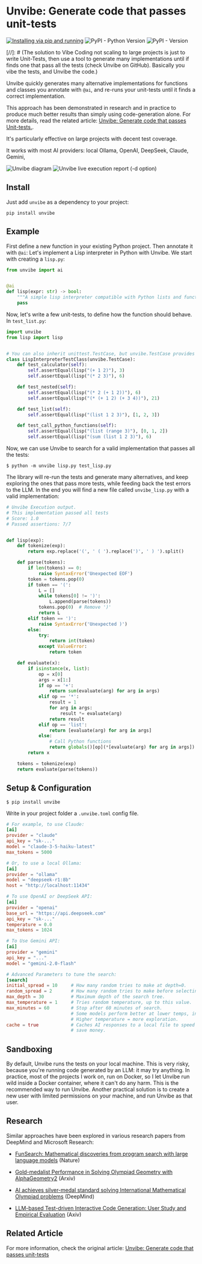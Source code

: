 # Unvibe: Generate code that passes unit-tests
[![Installing via pip and running](https://github.com/santinic/unvibe/actions/workflows/pip-install.yml/badge.svg)](https://github.com/santinic/unvibe/actions/workflows/pip-install.yml)
![PyPI - Python Version](https://img.shields.io/pypi/pyversions/unvibe)
![PyPI - Version](https://img.shields.io/pypi/v/unvibe)

[//]: # (The solution to Vibe Coding not scaling to large projects is just to write Unit-Tests, then use a tool to generate many implementations until if finds one that pass all the tests (check Unvibe on GitHub). Basically you vibe the tests, and Unvibe the code.)

Unvibe quickly generates many alternative implementations for functions
and classes you annotate with `@ai`, and re-runs your unit-tests until
it finds a correct implementation.

This approach has been demonstrated in research and in practice to produce
much better results than simply using code-generation alone. For more details,
read the related article: [Unvibe: Generate code that passes Unit-tests.](https://claudio.uk/posts/unvibe.html).

It's particularly effective on large projects with decent test coverage.

It works with most AI providers: local Ollama, OpenAI, DeepSeek, Claude, Gemini,

![Unvibe diagram](https://raw.githubusercontent.com/santinic/unvibe/refs/heads/main/img/unvibe.drawio.svg)
![Unvibe live execution report (-d option)](https://raw.githubusercontent.com/santinic/unvibe/refs/heads/main/img/ui.png)

## Install

Just add `unvibe` as a dependency to your project:

`pip install unvibe`

## Example

First define a new function in your existing Python project. Then annotate it with `@ai`:
Let's implement a Lisp interpreter in Python with Unvibe. We start with creating a `lisp.py`:

```python
from unvibe import ai


@ai
def lisp(expr: str) -> bool:
    """A simple lisp interpreter compatible with Python lists and functions"""
    pass
```

Now, let's write a few unit-tests, to define how the function should behave. 
In `test_list.py`:

```python
import unvibe
from lisp import lisp


# You can also inherit unittest.TestCase, but unvibe.TestCase provides a better reward function
class LispInterpreterTestClass(unvibe.TestCase):
    def test_calculator(self):
        self.assertEqual(lisp("(+ 1 2)"), 3)
        self.assertEqual(lisp("(* 2 3)"), 6)

    def test_nested(self):
        self.assertEqual(lisp("(* 2 (+ 1 2))"), 6)
        self.assertEqual(lisp("(* (+ 1 2) (+ 3 4))"), 21)

    def test_list(self):
        self.assertEqual(lisp("(list 1 2 3)"), [1, 2, 3])

    def test_call_python_functions(self):
        self.assertEqual(lisp("(list (range 3)"), [0, 1, 2])
        self.assertEqual(lisp("(sum (list 1 2 3)"), 6)
```

Now, we can use Unvibe to search for a valid implementation that passes all the tests:

```
$ python -m unvibe lisp.py test_lisp.py
```

The library will re-run the tests and generate many alternatives, and keep exploring the ones that pass
more tests, while feeding back the test errors to the LLM. In the end you will find a new file
called `unvibe_lisp.py` with a valid implementation:

```python
# Unvibe Execution output.
# This implementation passed all tests
# Score: 1.0
# Passed assertions: 7/7 


def lisp(exp):
    def tokenize(exp):
        return exp.replace('(', ' ( ').replace(')', ' ) ').split()

    def parse(tokens):
        if len(tokens) == 0:
            raise SyntaxError('Unexpected EOF')
        token = tokens.pop(0)
        if token == '(':
            L = []
            while tokens[0] != ')':
                L.append(parse(tokens))
            tokens.pop(0)  # Remove ')'
            return L
        elif token == ')':
            raise SyntaxError('Unexpected )')
        else:
            try:
                return int(token)
            except ValueError:
                return token

    def evaluate(x):
        if isinstance(x, list):
            op = x[0]
            args = x[1:]
            if op == '+':
                return sum(evaluate(arg) for arg in args)
            elif op == '*':
                result = 1
                for arg in args:
                    result *= evaluate(arg)
                return result
            elif op == 'list':
                return [evaluate(arg) for arg in args]
            else:
                # Call Python functions
                return globals()[op](*[evaluate(arg) for arg in args])
        return x

    tokens = tokenize(exp)
    return evaluate(parse(tokens))
```


## Setup & Configuration

```
$ pip install unvibe
```

Write in your project folder a `.unvibe.toml` config file.

```toml 
# For example, to use Claude:
[ai]
provider = "claude"
api_key = "sk-..."
model = "claude-3-5-haiku-latest"
max_tokens = 5000

# Or, to use a local Ollama:
[ai]
provider = "ollama"
model = "deepseek-r1:8b"
host = "http://localhost:11434"

# To use OpenAI or DeepSeek API:
[ai]
provider = "openai"
base_url = "https://api.deepseek.com"
api_key = "sk-..."
temperature = 0.0
max_tokens = 1024

# To Use Gemini API:
[ai]
provider = "gemini"
api_key = "..."
model = "gemini-2.0-flash"

# Advanced Parameters to tune the search: 
[search]
initial_spread = 10     # How many random tries to make at depth=0.
random_spread = 2       # How many random tries to make before selecting the best move.
max_depth = 30          # Maximum depth of the search tree.
max_temperature = 1     # Tries random temperature, up to this value.
max_minutes = 60        # Stop after 60 minutes of search.
                        # Some models perform better at lower temps, in general
                        # Higher temperature = more exploration.
cache = true            # Caches AI responses to a local file to speed up re-runs and
                        # save money.
```


## Sandboxing

By default, Unvibe runs the tests on your local machine. This is very risky, because you're running code generated by an LLM: it may try anything.
In practice, most of the projects I work on, run on Docker, so I let Unvibe run wild inside a Docker container, where it can't do any harm.
This is the recommended way to run Unvibe.
Another practical solution is to create a new user with limited permissions on your machine, and run Unvibe as that user.


## Research


Similar approaches have been explored in various research papers from DeepMind and Microsoft Research:

* [FunSearch: Mathematical discoveries from program search with large language models](https://www.nature.com/articles/s41586-023-06924-6) (Nature)

* [Gold-medalist Performance in Solving Olympiad Geometry with AlphaGeometry2](https://arxiv.org/pdf/2502.03544) (Arxiv)

* [AI achieves silver-medal standard solving International Mathematical Olympiad problems](https://deepmind.google/discover/blog/ai-solves-imo-problems-at-silver-medal-level/) (DeepMind)

* [LLM-based Test-driven Interactive Code Generation: User Study and Empirical Evaluation](https://arxiv.org/abs/2404.10100v1) (Axiv)


## Related Article

For more information, check the original article: [Unvibe: Generate code that passes unit-tests](https://claudio.uk/posts/unvibe.html)
